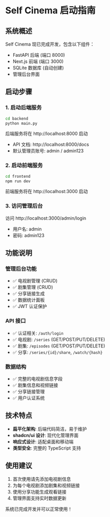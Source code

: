 # Self Cinema 启动指南

## 系统概述

Self Cinema 现已完成开发，包含以下组件：
- FastAPI 后端 (端口 8000)
- Next.js 前端 (端口 3000) 
- SQLite 数据库 (自动创建)
- 管理后台界面

## 启动步骤

### 1. 启动后端服务

```bash
cd backend
python main.py
```

后端服务将在 http://localhost:8000 启动
- API 文档: http://localhost:8000/docs
- 默认管理员账号: admin / admin123

### 2. 启动前端服务

```bash
cd frontend
npm run dev
```

前端服务将在 http://localhost:3000 启动

### 3. 访问管理后台

访问 http://localhost:3000/admin/login
- 用户名: admin
- 密码: admin123

## 功能说明

### 管理后台功能
- ✅ 电视剧管理 (CRUD)
- ✅ 剧集管理 (CRUD)  
- ✅ 分享链接生成
- ✅ 数据统计面板
- ✅ JWT 认证保护

### API 接口
- ✅ 认证相关: `/auth/login`
- ✅ 电视剧: `/series` (GET/POST/PUT/DELETE)
- ✅ 剧集: `/episodes` (GET/POST/PUT/DELETE)
- ✅ 分享: `/series/{id}/share`, `/watch/{hash}`

### 数据结构
- ✅ 完整的电视剧信息字段
- ✅ 剧集信息和视频链接
- ✅ 分享链接管理
- ✅ 用户认证系统

## 技术特点

- **扁平化架构**: 后端代码简洁，易于维护
- **shadcn/ui 设计**: 现代化管理界面
- **响应式设计**: 适配桌面和移动端
- **类型安全**: 完整的 TypeScript 支持

## 使用建议

1. 首次使用请先添加电视剧信息
2. 为每个电视剧添加剧集和视频链接
3. 使用分享功能生成观看链接
4. 管理界面支持实时数据更新

系统已完成开发并可以正常使用！